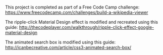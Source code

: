 This project is completed as part of a Free Code Camp challenge: https://www.freecodecamp.com/challenges/build-a-wikipedia-viewer

The ripple-click Material Design effect is modified and recreated using this guide: http://thecodeplayer.com/walkthrough/ripple-click-effect-google-material-design

The animated search box is modified using this guide: http://icanbecreative.com/article/css3-animated-search-box/